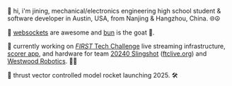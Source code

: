 👋 hi, i'm jining, mechanical/electronics engineering high school student & software developer in Austin, USA, from Nanjing & Hangzhou, China. 🌐☮️

📡 [websockets](https://developer.mozilla.org/docs/Web/API/WebSockets_API) are awesome and [bun](https://bun.sh) is the goat 🐐.

🤖 currently working on [*FIRST* Tech Challenge](https://www.firstinspires.org/robotics/ftc) live streaming infrastructure, [scorer app](https://ftcscoring.app), and hardware for team [20240 Slingshot](https://slingshot20240.com) ([ftclive.org](https://ftc-events.firstinspires.org/team/20240)) and [Westwood Robotics](https://westwoodrobots.org). 👨‍💻

🚀 thrust vector controlled model rocket launching 2025. 🛠️
